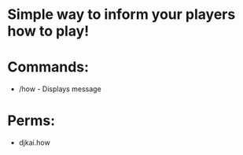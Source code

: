 # Simple way to inform your players how to play!

# Commands:
- /how - Displays message

# Perms:
- djkai.how
